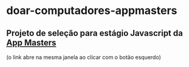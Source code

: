 # doar-computadores-appmasters
## Projeto de seleção para estágio Javascript da [App Masters](https://www.appmasters.io/)
(o link abre na mesma janela ao clicar com o botão esquerdo)
